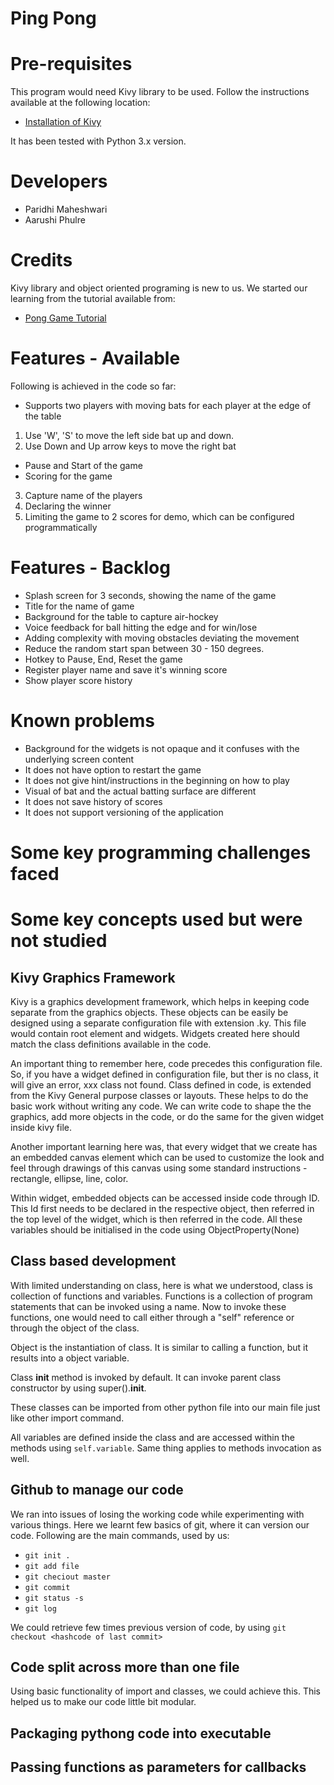 # Ping Pong

# Pre-requisites
This program would need Kivy library to be used. Follow the instructions available at the following location:

* [Installation of Kivy](https://kivy.org/doc/stable/installation/installation-windows.html)

It has been tested with Python 3.x version.

# Developers

* Paridhi Maheshwari
* Aarushi Phulre

# Credits
Kivy library and object oriented programing is new to us. We started our learning from the tutorial available from:
* [Pong Game Tutorial](https://kivy.org/doc/stable/tutorials/pong.html)


# Features - Available

Following is achieved in the code so far:
* Supports two players with moving bats for each player at the edge of the table
1. Use 'W', 'S' to move the left side bat up and down.
2. Use Down and Up arrow keys to move the right bat
* Pause and Start of the game
* Scoring for the game
3. Capture name of the players
4. Declaring the winner
5. Limiting the game to 2 scores for demo, which can be configured programmatically

# Features - Backlog

* Splash screen for 3 seconds, showing the name of the game
* Title for the name of game
* Background for the table to capture air-hockey
* Voice feedback for ball hitting the edge and for win/lose
* Adding complexity with moving obstacles deviating the movement
* Reduce the random start span between 30 - 150 degrees.
* Hotkey to Pause, End, Reset the game
* Register player name and save it's winning score
* Show player score history

# Known problems

* Background for the widgets is not opaque and it confuses with the underlying screen content
* It does not have option to restart the game
* It does not give hint/instructions in the beginning on how to play
* Visual of bat and the actual batting surface are different
* It does not save history of scores
* It does not support versioning of the application

# Some key programming challenges faced

# Some key concepts used but were not studied

## Kivy Graphics Framework

Kivy is a graphics development framework, which helps in keeping code separate from the 
graphics objects. These objects can be easily be designed using a separate configuration
file with extension .ky. This file would contain root element and widgets. Widgets created
here should match the class definitions available in the code.

An important thing to remember here, code precedes this configuration file. So, if you have
a widget defined in configuration file, but ther is no class, it will give an error, xxx class
not found. Class defined in code, is extended from the Kivy General purpose classes or layouts.
These helps to do the basic work without writing any code. We can write code to shape the the 
graphics, add more objects in the code, or do the same for the given widget inside kivy file.

Another important learning here was, that every widget that we create has an embedded canvas
element which can be used to customize the look and feel through drawings of this canvas
using some standard instructions - rectangle, ellipse, line, color.

Within widget, embedded objects can be accessed inside code through ID. This Id first needs to
be declared in the respective object, then referred in the top level of the widget, which is then
referred in the code. All these variables should be initialised in the code using ObjectProperty(None)


## Class based development

With limited understanding on class, here is what we understood, class is collection of functions and variables.
Functions is a collection of program statements that can be invoked using a name. Now to invoke these functions,
one would need to call either through a "self" reference or through the object of the class. 

Object is the instantiation of class. It is similar to calling a function, but it results into a object variable.

Class __init__ method is invoked by default. It can invoke parent class constructor by using super().__init__.

These classes can be imported from other python file into our main file just like other import command.

All variables are defined inside the class and are accessed within the methods using ```self.variable```. Same thing
applies to methods invocation as well.


## Github to manage our code

We ran into issues of losing the working code while experimenting with various things. Here we learnt few basics of git,
where it can version our code. Following are the main commands, used by us:

* ```git init .```
* ```git add file```
* ```git checiout master```
* ```git commit```
* ```git status -s```
* ```git log```

We could retrieve few times previous version of code, by using ```git checkout <hashcode of last commit>```

## Code split across more than one file

Using basic functionality of import and classes, we could achieve this. This helped us to make our code little bit
modular.

## Packaging pythong code into executable

## Passing functions as parameters for callbacks

